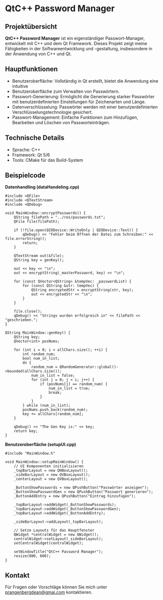 # QtC++ Password Manager
## Projektübersicht
**QtC++ Password Manager** ist ein eigenständiger Passwort-Manager, entwickelt mit C++ und dem Qt Framework. Dieses Projekt zeigt meine Fähigkeiten in der Softwareentwicklung und -gestaltung, insbesondere in der Anwendung von C++ und Qt.

## Hauptfunktionen
- Benutzeroberfläche: Vollständig in Qt erstellt, bietet die Anwendung eine intuitive 
- Benutzeroberfläche zum Verwalten von Passwörtern.
- Passwort-Generierung: Ermöglicht die Generierung starker Passwörter mit benutzerdefinierten Einstellungen für Zeichenarten und Länge.
- Datenverschlüsselung: Passwörter werden mit einer benutzerdefinierten Verschlüsselungstechnologie gesichert.
- Passwort-Management: Einfache Funktionen zum Hinzufügen, Bearbeiten und Löschen von Passworteinträgen.
## Technische Details
- Sprache: C++
- Framework: Qt 5/6
- Tools: CMake für das Build-System
## Beispielcode
**Datenhandling (dataHandeling.cpp)**
```
#include <QFile>
#include <QTextStream>
#include <QDebug>

void MainWindow::encryptPasswords() {
    QString filePath = "../res/passwords.txt";
    QFile file(filePath);

    if (!file.open(QIODevice::WriteOnly | QIODevice::Text)) {
        qDebug() << "Fehler beim Öffnen der Datei zum Schreiben:" << file.errorString();
        return;
    }

    QTextStream out(&file);
    QString key = genKey();

    out << key << "\n";
    out << encryptString(_masterPassword, key) << "\n";

    for (const QVector<QString> &tempVec: _passwordList) {
        for (const QString &str: tempVec) {
            QString encryptedStr = encryptString(str, key);
            out << encryptedStr << "\n";
        }
    }

    file.close();
    qDebug() << "Strings wurden erfolgreich in" << filePath << "geschrieben.";
}

QString MainWindow::genKey() {
    QString key;
    QVector<int> posNums;

    for (int i = 0; i < allChars.size(); ++i) {
        int random_num;
        bool num_in_list;
        do {
            random_num = QRandomGenerator::global()->bounded(allChars.size());
            num_in_list = false;
            for (int j = 0; j < i; j++) {
                if (posNums[j] == random_num) {
                    num_in_list = true;
                    break;
                }
            }
        } while (num_in_list);
        posNums.push_back(random_num);
        key += allChars[random_num];
    }

    qDebug() << "The Gen Key is:" << key;
    return key;
}
```
**Benutzeroberfläche (setupUI.cpp)**
```
#include "MainWindow.h"

void MainWindow::setupMainWindow() {
    // UI Komponenten initialisieren
    _topBarLayout = new QHBoxLayout();
    _sideBarLayout = new QVBoxLayout();
    _centerLayout = new QVBoxLayout();

    _ButtonShowPasswords = new QPushButton("Passwörter anzeigen");
    _ButtonShowPasswordGen = new QPushButton("Passwort generieren");
    _ButtonAddEntry = new QPushButton("Eintrag hinzufügen");

    _topBarLayout->addWidget(_ButtonShowPasswords);
    _topBarLayout->addWidget(_ButtonShowPasswordGen);
    _topBarLayout->addWidget(_ButtonAddEntry);

    _sideBarLayout->addLayout(_topBarLayout);
    
    // Setze Layouts für das Hauptfenster
    QWidget *centralWidget = new QWidget();
    centralWidget->setLayout(_sideBarLayout);
    setCentralWidget(centralWidget);

    setWindowTitle("QtC++ Password Manager");
    resize(800, 600);
}
```

## Kontakt
Für Fragen oder Vorschläge können Sie mich unter prangenbergdean@gmai.com kontaktieren.
